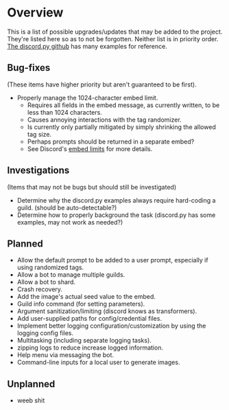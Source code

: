 # Overview
This is a list of possible upgrades/updates that may be added to the project.
They're listed here so as to not be forgotten.  Neither list is in priority
order. [The discord.py github](https://github.com/Rapptz/discord.py/tree/master/examples) has many examples for reference.

## Bug-fixes
(These items have higher priority but aren't guaranteed to be first).
- Properly manage the 1024-character embed limit.
  - Requires all fields in the embed message, as currently written, to be less than 1024 characters.
  - Causes annoying interactions with the tag randomizer.
  - Is currently only partially mitigated by simply shrinking the allowed tag size.
  - Perhaps prompts should be returned in a separate embed?
  - See Discord's [embed limits](https://discord.com/developers/docs/resources/channel#embed-object-embed-limits) for more details.

## Investigations
(Items that may not be bugs but should still be investigated)
- Determine why the discord.py examples always require hard-coding a guild. (should be auto-detectable?)
- Determine how to properly background the task (discord.py has some examples, may not work as needed?)

## Planned
- Allow the default prompt to be added to a user prompt, especially if using randomized tags.
- Allow a bot to manage multiple guilds.
- Allow a bot to shard.
- Crash recovery.
- Add the image's actual seed value to the embed.
- Guild info command (for setting parameters).
- Argument sanitization/limiting (discord knows as transformers).
- Add user-supplied paths for config/credential files.
- Implement better logging configuration/customization by using the logging config files.
- Multitasking (including separate logging tasks).
- zipping logs to reduce increase logged information.
- Help menu via messaging the bot.
- Command-line inputs for a local user to generate images.

## Unplanned
- weeb shit